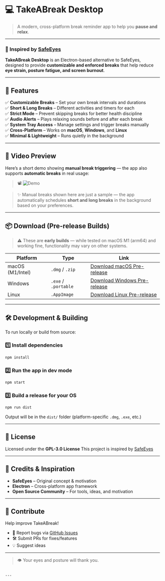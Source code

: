 # 💻 **TakeABreak Desktop**
> A modern, cross-platform break reminder app to help you **pause and relax**.

---

### 🎯 Inspired by [SafeEyes](https://github.com/slgobinath/SafeEyes)  
**TakeABreak Desktop** is an Electron-based alternative to SafeEyes, designed to provide **customizable and enforced breaks** that help reduce **eye strain, posture fatigue, and screen burnout**.

---

## 🚀 **Features**
✅ **Customizable Breaks** – Set your own break intervals and durations  
✅ **Short & Long Breaks** – Different activities and timers for each  
✅ **Strict Mode** – Prevent skipping breaks for better health discipline  
✅ **Audio Alerts** – Plays relaxing sounds before and after each break  
✅ **System Tray Access** – Manage settings and trigger breaks manually  
✅ **Cross-Platform** – Works on **macOS**, **Windows**, and **Linux**  
✅ **Minimal & Lightweight** – Runs quietly in the background

---

## 🎥 **Video Preview**
Here’s a short demo showing **manual break triggering** — the app also supports **automatic breaks** in real usage:


> 📽️ ![Demo](https://github.com/user-attachments/assets/c59017c2-d190-44ae-9c8e-ea516697168c)

> ✨ Manual breaks shown here are just a sample — the app automatically schedules **short and long breaks** in the background based on your preferences.

---

## 📦 **Download (Pre-release Builds)**

> ⚠️ These are **early builds** — while tested on macOS M1 (arm64) and working fine, functionality may vary on other systems.

| Platform | Type | Link |
|----------|------|------|
| macOS (M1/Intel) | `.dmg` / `.zip` | [Download macOS Pre-release](https://github.com/pranavwani/takeabreak/releases/download/v1.0.0/TakeABreak-1.0.0-arm64.dmg) |
| Windows | `.exe` / `.portable` | [Download Windows Pre-release](https://github.com/pranavwani/takeabreak/releases/download/v1.0.0/TakeABreak.Setup.1.0.0.exe) |
| Linux | `.AppImage` | [Download Linux Pre-release](https://github.com/pranavwani/takeabreak/releases/download/v1.0.0/TakeABreak-1.0.0.AppImage) |

---

## 🛠️ **Development & Building**

To run locally or build from source:

### 1️⃣ Install dependencies

```bash
npm install
````

### 2️⃣ Run the app in dev mode

```bash
npm start
```

### 3️⃣ Build a release for your OS

```bash
npm run dist
```

Output will be in the `dist/` folder (platform-specific `.dmg`, `.exe`, etc.)

---

## 📄 **License**

Licensed under the **GPL-3.0 License**
This project is inspired by [SafeEyes](https://github.com/slgobinath/SafeEyes)

---

## 🙌 **Credits & Inspiration**

* **SafeEyes** – Original concept & motivation
* **Electron** – Cross-platform app framework
* **Open Source Community** – For tools, ideas, and motivation

---

## 🤝 **Contribute**

Help improve TakeABreak!

* 🐛 Report bugs via [GitHub Issues](https://github.com/pranavwani/takeabreak/issues)
* 🛠️ Submit PRs for fixes/features
* 💡 Suggest ideas

---

> 👁️ Your eyes and posture will thank you.

```

---

